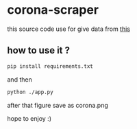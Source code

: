 # corona-scraper

this source code use for give data from [this](https://www.worldometers.info/coronavirus/)

## how to use it ? 

```sh
pip install requirements.txt
```

and then 

```sh
python ./app.py
```

after that figure save as corona.png

hope to enjoy :)